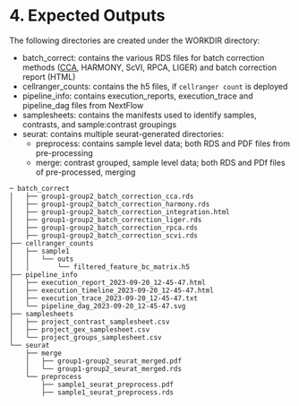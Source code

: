 # 4. Expected Outputs

The following directories are created under the WORKDIR directory:

- batch_correct: contains the various RDS files for batch correction methods ([CCA](https://direct.mit.edu/neco/article/16/12/2639/6880/Canonical-Correlation-Analysis-An-Overview-with), HARMONY, ScVI, RPCA, LIGER) and batch correction report (HTML)
- cellranger_counts: contains the h5 files, if `cellranger count` is deployed
- pipeline_info: contains execution_reports, execution_trace and pipeline_dag files from NextFlow
- samplesheets: contains the manifests used to identify samples, contrasts, and sample:contrast groupings
- seurat: contains multiple seurat-generated directories:
  - preprocess: contains sample level data; both RDS and PDF files from pre-processing
  - merge: contrast grouped, sample level data; both RDS and PDf files of pre-processed, merging

```
─ batch_correct
│   ├── group1-group2_batch_correction_cca.rds
│   ├── group1-group2_batch_correction_harmony.rds
│   ├── group1-group2_batch_correction_integration.html
│   ├── group1-group2_batch_correction_liger.rds
│   ├── group1-group2_batch_correction_rpca.rds
│   ├── group1-group2_batch_correction_scvi.rds
├── cellranger_counts
│   ├── sample1
│   │   └── outs
│   │       └── filtered_feature_bc_matrix.h5
├── pipeline_info
│   ├── execution_report_2023-09-20_12-45-47.html
│   ├── execution_timeline_2023-09-20_12-45-47.html
│   ├── execution_trace_2023-09-20_12-45-47.txt
│   └── pipeline_dag_2023-09-20_12-45-47.svg
├── samplesheets
│   ├── project_contrast_samplesheet.csv
│   ├── project_gex_samplesheet.csv
│   └── project_groups_samplesheet.csv
└── seurat
    ├── merge
    │   ├── group1-group2_seurat_merged.pdf
    │   └── group1-group2_seurat_merged.rds
    └── preprocess
        ├── sample1_seurat_preprocess.pdf
        ├── sample1_seurat_preprocess.rds
```
